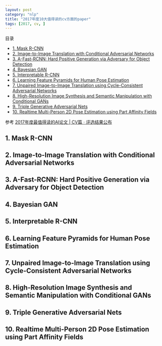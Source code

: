 ```yaml
---
layout: post
category: "nlp"
title: "2017年度10大值得读的cv方面的paper"
tags: [2017, cv, ]
---
```


目录

<!-- TOC -->

- [1. Mask R-CNN](#1-mask-r-cnn)
- [2. Image-to-Image Translation with Conditional Adversarial Networks](#2-image-to-image-translation-with-conditional-adversarial-networks)
- [3.  A-Fast-RCNN: Hard Positive Generation via Adversary for Object Detection](#3--a-fast-rcnn-hard-positive-generation-via-adversary-for-object-detection)
- [4. Bayesian GAN](#4-bayesian-gan)
- [5. Interpretable R-CNN](#5-interpretable-r-cnn)
- [6. Learning Feature Pyramids for Human Pose Estimation](#6-learning-feature-pyramids-for-human-pose-estimation)
- [7. Unpaired Image-to-Image Translation using Cycle-Consistent Adversarial Networks](#7-unpaired-image-to-image-translation-using-cycle-consistent-adversarial-networks)
- [8. High-Resolution Image Synthesis and Semantic Manipulation with Conditional GANs](#8-high-resolution-image-synthesis-and-semantic-manipulation-with-conditional-gans)
- [9. Triple Generative Adversarial Nets](#9-triple-generative-adversarial-nets)
- [10. Realtime Multi-Person 2D Pose Estimation using Part Affinity Fields](#10-realtime-multi-person-2d-pose-estimation-using-part-affinity-fields)

<!-- /TOC -->

参考 [2017年度最值得读的AI论文 \| CV篇 · 评选结果公布](https://mp.weixin.qq.com/s?__biz=MzIwMTc4ODE0Mw==&mid=2247487348&idx=1&sn=8ee8bf57418342a419fe73829cb14e75&chksm=96e9d0f4a19e59e288dcb105bd90b1e13f419ee7268ac69eba7cd6dac12e2e64aa84c56e5c07&mpshare=1&scene=1&srcid=0130mjKCPyhYcXPqH6S7PcmU&pass_ticket=ZxuI7pnWcDwwNYf9OiipCrRncMzWnmWp6BRC9ytl30FalvvjUOKKM1gQYP2e0qkU#rd)

## 1. Mask R-CNN

## 2. Image-to-Image Translation with Conditional Adversarial Networks

## 3.  A-Fast-RCNN: Hard Positive Generation via Adversary for Object Detection

## 4. Bayesian GAN

## 5. Interpretable R-CNN

## 6. Learning Feature Pyramids for Human Pose Estimation

## 7. Unpaired Image-to-Image Translation using Cycle-Consistent Adversarial Networks

## 8. High-Resolution Image Synthesis and Semantic Manipulation with Conditional GANs

## 9. Triple Generative Adversarial Nets

## 10. Realtime Multi-Person 2D Pose Estimation using Part Affinity Fields
